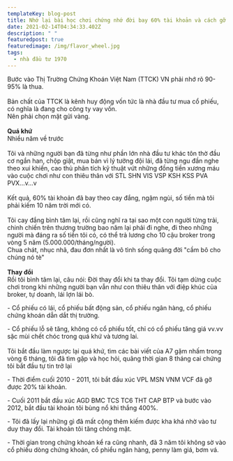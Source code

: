 ```yaml
---
templateKey: blog-post
title: Nhớ lại bài học chơi chứng nhớ đời bay 60% tài khoản và cách gỡ lại
date: 2021-02-14T04:34:33.402Z
description: " "
featuredpost: true
featuredimage: /img/flavor_wheel.jpg
tags:
  - nhà đầu tư 1970
---
```

Bước vào Thị Trường Chứng Khoán Việt Nam (TTCK) VN phải nhớ rõ 90-95% là thua.\
\
Bản chất của TTCK là kênh huy động vốn tức là nhà đầu tư mua cổ phiếu, có nghĩa là đang cho công ty vay vốn.\
Nên phải chọn mặt gửi vàng.\
\
**Quá khứ**\
Nhiều năm về trước\
\
Tôi và những người bạn đã từng như phần lớn nhà đầu tư khác tôn thờ đầu cơ ngắn han, chộp giật, mua bán vì lý tưởng đội lái, đã từng ngu đần nghe theo xui khiến, cao thủ phân tích kỹ thuật vứt những đồng tiền xương máu vào cuộc chơi như con thiêu thân với STL SHN VIS VSP KSH KSS PVA PVX...v...v\
\
Kết quả, 60% tài khoản đã bay theo cay đắng, ngậm ngùi, số tiền mà tôi phải kiếm 10 năm trời mới có.\
\
Tôi cay đắng bình tâm lại, rồi cũng nghĩ ra tại sao một con người từng trải, chinh chiến trên thương trường bao năm lại phải đi nghe, đi theo những người mà đáng ra số tiền tôi có, có thể trả lương cho 10 cậu broker trong vòng 5 năm (5.000.000/tháng/người).\
Chua chát, nhục nhã, đau đơn nhất là vô tình sống quãng đời "cầm bô cho chúng nó tè"\
\
**Thay đổi**\
Rồi tôi bình tâm lại, câu nói: Đời thay đổi khi ta thay đổi. Tôi tạm dừng cuộc chơi trong khi những người bạn vẫn như con thiêu thân với điệp khúc của broker, tự doanh, lái lợn lái bò.

\- Cổ phiếu có lái, cổ phiếu bất động sản, cổ phiếu ngân hàng, cổ phiếu chứng khoán dẫn dắt thị trường.

\- Cổ phiếu lỗ sẽ tăng, không có cổ phiếu tốt, chỉ có cổ phiếu tăng giá vv.vv sặc mùi chết chóc trong quá khứ và tương lai.\
\
Tôi bắt đầu làm ngược lại quá khứ, tìm các bài viết của A7 gặm nhấm trong vòng 6 tháng, tôi đã tìm gặp và học hỏi, quãng thời gian 8 tháng cai chứng tôi bắt đầu tự tin trở lại



\- Thời điểm cuối 2010 - 2011, tôi bắt đầu xúc VPL MSN VNM VCF đã gỡ được 20% tài khoản.

\- Cuối 2011 bắt đầu xúc AGD BMC TCS TC6 THT CAP BTP và bước vào 2012, bắt đầu tài khoản tôi bùng nổ khi thắng 400%.

\- Tôi đã lấy lại những gì đã mất cộng thêm kiếm được kha khá nhờ vào tư duy thay đổi. Tài khoản tôi tăng chóng mặt.

\- Thời gian trong chứng khoán kể ra cũng nhanh, đã 3 năm tôi không sờ vào cổ phiếu dòng chứng khoán, cổ phiểu ngân hàng, penny làm giá, bơm vá.